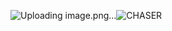 ![Uploading image.png…]()![CHASER]([https://github.com/blademoon/Markdown/blob/main/Picture/cat.jpg](https://i.pinimg.com/originals/f6/c7/39/f6c739ad41d02ca25310fd066dd10b7d.jpg))


